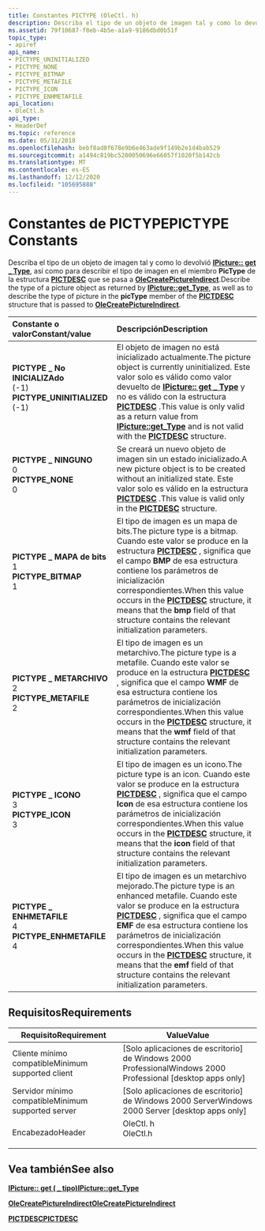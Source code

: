 ```yaml
---
title: Constantes PICTYPE (OleCtl. h)
description: Describa el tipo de un objeto de imagen tal y como lo devolvió el tipo IPicture Get \_ , así como para describir el tipo de imagen en el miembro picType de la estructura PICTDESC que se pasa a OleCreatePictureIndirect.
ms.assetid: 79f10687-f0eb-4b5e-a1a9-9186dbd0b51f
topic_type:
- apiref
api_name:
- PICTYPE_UNINITIALIZED
- PICTYPE_NONE
- PICTYPE_BITMAP
- PICTYPE_METAFILE
- PICTYPE_ICON
- PICTYPE_ENHMETAFILE
api_location:
- OleCtl.h
api_type:
- HeaderDef
ms.topic: reference
ms.date: 05/31/2018
ms.openlocfilehash: bebf8ad8f678e9b6e463ade9f149b2e1d4bab529
ms.sourcegitcommit: a1494c819bc5200050696e66057f1020f5b142cb
ms.translationtype: MT
ms.contentlocale: es-ES
ms.lasthandoff: 12/12/2020
ms.locfileid: "105695888"
---
```

# <a name="pictype-constants"></a><span data-ttu-id="78ab9-103">Constantes de PICTYPE</span><span class="sxs-lookup"><span data-stu-id="78ab9-103">PICTYPE Constants</span></span>

<span data-ttu-id="78ab9-104">Describa el tipo de un objeto de imagen tal y como lo devolvió [**IPicture:: get \_ Type**](/windows/desktop/api/OCIdl/nf-ocidl-ipicture-get_type), así como para describir el tipo de imagen en el miembro **PicType** de la estructura [**PICTDESC**](/windows/win32/api/olectl/ns-olectl-pictdesc) que se pasa a [**OleCreatePictureIndirect**](/windows/desktop/api/OleCtl/nf-olectl-olecreatepictureindirect).</span><span class="sxs-lookup"><span data-stu-id="78ab9-104">Describe the type of a picture object as returned by [**IPicture::get\_Type**](/windows/desktop/api/OCIdl/nf-ocidl-ipicture-get_type), as well as to describe the type of picture in the **picType** member of the [**PICTDESC**](/windows/win32/api/olectl/ns-olectl-pictdesc) structure that is passed to [**OleCreatePictureIndirect**](/windows/desktop/api/OleCtl/nf-olectl-olecreatepictureindirect).</span></span>



| <span data-ttu-id="78ab9-105">Constante o valor</span><span class="sxs-lookup"><span data-stu-id="78ab9-105">Constant/value</span></span>                                                                                                                                                                                                                                  | <span data-ttu-id="78ab9-106">Descripción</span><span class="sxs-lookup"><span data-stu-id="78ab9-106">Description</span></span>                                                                                                                                                                                                                   |
|:------------------------------------------------------------------------------------------------------------------------------------------------------------------------------------------------------------------------------------------------|:------------------------------------------------------------------------------------------------------------------------------------------------------------------------------------------------------------------------------|
| <span id="PICTYPE_UNINITIALIZED"></span><span id="pictype_uninitialized"></span><dl> <span data-ttu-id="78ab9-107"><dt>**PICTYPE \_ No INICIALIZAdo**</dt> <dt>(-1)</dt></span><span class="sxs-lookup"><span data-stu-id="78ab9-107"><dt>**PICTYPE\_UNINITIALIZED**</dt> <dt>(-1)</dt></span></span> </dl> | <span data-ttu-id="78ab9-108">El objeto de imagen no está inicializado actualmente.</span><span class="sxs-lookup"><span data-stu-id="78ab9-108">The picture object is currently uninitialized.</span></span> <span data-ttu-id="78ab9-109">Este valor solo es válido como valor devuelto de [**IPicture:: get \_ Type**](/windows/desktop/api/OCIdl/nf-ocidl-ipicture-get_type) y no es válido con la estructura [**PICTDESC**](/windows/win32/api/olectl/ns-olectl-pictdesc) .</span><span class="sxs-lookup"><span data-stu-id="78ab9-109">This value is only valid as a return value from [**IPicture::get\_Type**](/windows/desktop/api/OCIdl/nf-ocidl-ipicture-get_type) and is not valid with the [**PICTDESC**](/windows/win32/api/olectl/ns-olectl-pictdesc) structure.</span></span><br/>  |
| <span id="PICTYPE_NONE"></span><span id="pictype_none"></span><dl> <span data-ttu-id="78ab9-110"><dt>**PICTYPE \_ NINGUNO**</dt> <dt>0</dt></span><span class="sxs-lookup"><span data-stu-id="78ab9-110"><dt>**PICTYPE\_NONE**</dt> <dt>0</dt></span></span> </dl>                               | <span data-ttu-id="78ab9-111">Se creará un nuevo objeto de imagen sin un estado inicializado.</span><span class="sxs-lookup"><span data-stu-id="78ab9-111">A new picture object is to be created without an initialized state.</span></span> <span data-ttu-id="78ab9-112">Este valor solo es válido en la estructura [**PICTDESC**](/windows/win32/api/olectl/ns-olectl-pictdesc) .</span><span class="sxs-lookup"><span data-stu-id="78ab9-112">This value is valid only in the [**PICTDESC**](/windows/win32/api/olectl/ns-olectl-pictdesc) structure.</span></span><br/>                                                                        |
| <span id="PICTYPE_BITMAP"></span><span id="pictype_bitmap"></span><dl> <span data-ttu-id="78ab9-113"><dt>**PICTYPE \_ MAPA de bits**</dt> <dt>1</dt></span><span class="sxs-lookup"><span data-stu-id="78ab9-113"><dt>**PICTYPE\_BITMAP**</dt> <dt>1</dt></span></span> </dl>                         | <span data-ttu-id="78ab9-114">El tipo de imagen es un mapa de bits.</span><span class="sxs-lookup"><span data-stu-id="78ab9-114">The picture type is a bitmap.</span></span> <span data-ttu-id="78ab9-115">Cuando este valor se produce en la estructura [**PICTDESC**](/windows/win32/api/olectl/ns-olectl-pictdesc) , significa que el campo **BMP** de esa estructura contiene los parámetros de inicialización correspondientes.</span><span class="sxs-lookup"><span data-stu-id="78ab9-115">When this value occurs in the [**PICTDESC**](/windows/win32/api/olectl/ns-olectl-pictdesc) structure, it means that the **bmp** field of that structure contains the relevant initialization parameters.</span></span><br/>             |
| <span id="PICTYPE_METAFILE"></span><span id="pictype_metafile"></span><dl> <span data-ttu-id="78ab9-116"><dt>**PICTYPE \_ METARCHIVO**</dt> <dt>2</dt></span><span class="sxs-lookup"><span data-stu-id="78ab9-116"><dt>**PICTYPE\_METAFILE**</dt> <dt>2</dt></span></span> </dl>                   | <span data-ttu-id="78ab9-117">El tipo de imagen es un metarchivo.</span><span class="sxs-lookup"><span data-stu-id="78ab9-117">The picture type is a metafile.</span></span> <span data-ttu-id="78ab9-118">Cuando este valor se produce en la estructura [**PICTDESC**](/windows/win32/api/olectl/ns-olectl-pictdesc) , significa que el campo **WMF** de esa estructura contiene los parámetros de inicialización correspondientes.</span><span class="sxs-lookup"><span data-stu-id="78ab9-118">When this value occurs in the [**PICTDESC**](/windows/win32/api/olectl/ns-olectl-pictdesc) structure, it means that the **wmf** field of that structure contains the relevant initialization parameters.</span></span><br/>           |
| <span id="PICTYPE_ICON"></span><span id="pictype_icon"></span><dl> <span data-ttu-id="78ab9-119"><dt>**PICTYPE \_ ICONO**</dt> <dt>3</dt></span><span class="sxs-lookup"><span data-stu-id="78ab9-119"><dt>**PICTYPE\_ICON**</dt> <dt>3</dt></span></span> </dl>                               | <span data-ttu-id="78ab9-120">El tipo de imagen es un icono.</span><span class="sxs-lookup"><span data-stu-id="78ab9-120">The picture type is an icon.</span></span> <span data-ttu-id="78ab9-121">Cuando este valor se produce en la estructura [**PICTDESC**](/windows/win32/api/olectl/ns-olectl-pictdesc) , significa que el campo **Icon** de esa estructura contiene los parámetros de inicialización correspondientes.</span><span class="sxs-lookup"><span data-stu-id="78ab9-121">When this value occurs in the [**PICTDESC**](/windows/win32/api/olectl/ns-olectl-pictdesc) structure, it means that the **icon** field of that structure contains the relevant initialization parameters.</span></span><br/>             |
| <span id="PICTYPE_ENHMETAFILE"></span><span id="pictype_enhmetafile"></span><dl> <span data-ttu-id="78ab9-122"><dt>**PICTYPE \_ ENHMETAFILE**</dt> <dt>4</dt></span><span class="sxs-lookup"><span data-stu-id="78ab9-122"><dt>**PICTYPE\_ENHMETAFILE**</dt> <dt>4</dt></span></span> </dl>          | <span data-ttu-id="78ab9-123">El tipo de imagen es un metarchivo mejorado.</span><span class="sxs-lookup"><span data-stu-id="78ab9-123">The picture type is an enhanced metafile.</span></span> <span data-ttu-id="78ab9-124">Cuando este valor se produce en la estructura [**PICTDESC**](/windows/win32/api/olectl/ns-olectl-pictdesc) , significa que el campo **EMF** de esa estructura contiene los parámetros de inicialización correspondientes.</span><span class="sxs-lookup"><span data-stu-id="78ab9-124">When this value occurs in the [**PICTDESC**](/windows/win32/api/olectl/ns-olectl-pictdesc) structure, it means that the **emf** field of that structure contains the relevant initialization parameters.</span></span><br/> |



## <a name="requirements"></a><span data-ttu-id="78ab9-125">Requisitos</span><span class="sxs-lookup"><span data-stu-id="78ab9-125">Requirements</span></span>



| <span data-ttu-id="78ab9-126">Requisito</span><span class="sxs-lookup"><span data-stu-id="78ab9-126">Requirement</span></span> | <span data-ttu-id="78ab9-127">Value</span><span class="sxs-lookup"><span data-stu-id="78ab9-127">Value</span></span> |
|-------------------------------------|-------------------------------------------------------------------------------------|
| <span data-ttu-id="78ab9-128">Cliente mínimo compatible</span><span class="sxs-lookup"><span data-stu-id="78ab9-128">Minimum supported client</span></span><br/> | <span data-ttu-id="78ab9-129">\[Solo aplicaciones de escritorio\] de Windows 2000 Professional</span><span class="sxs-lookup"><span data-stu-id="78ab9-129">Windows 2000 Professional \[desktop apps only\]</span></span><br/>                          |
| <span data-ttu-id="78ab9-130">Servidor mínimo compatible</span><span class="sxs-lookup"><span data-stu-id="78ab9-130">Minimum supported server</span></span><br/> | <span data-ttu-id="78ab9-131">\[Solo aplicaciones de escritorio\] de Windows 2000 Server</span><span class="sxs-lookup"><span data-stu-id="78ab9-131">Windows 2000 Server \[desktop apps only\]</span></span><br/>                                |
| <span data-ttu-id="78ab9-132">Encabezado</span><span class="sxs-lookup"><span data-stu-id="78ab9-132">Header</span></span><br/>                   | <dl> <span data-ttu-id="78ab9-133"><dt>OleCtl. h</dt></span><span class="sxs-lookup"><span data-stu-id="78ab9-133"><dt>OleCtl.h</dt></span></span> </dl> |



## <a name="see-also"></a><span data-ttu-id="78ab9-134">Vea también</span><span class="sxs-lookup"><span data-stu-id="78ab9-134">See also</span></span>

<dl> <dt>

[<span data-ttu-id="78ab9-135">**IPicture:: get ( \_ tipo)**</span><span class="sxs-lookup"><span data-stu-id="78ab9-135">**IPicture::get\_Type**</span></span>](/windows/desktop/api/OCIdl/nf-ocidl-ipicture-get_type)
</dt> <dt>

[<span data-ttu-id="78ab9-136">**OleCreatePictureIndirect**</span><span class="sxs-lookup"><span data-stu-id="78ab9-136">**OleCreatePictureIndirect**</span></span>](/windows/desktop/api/OleCtl/nf-olectl-olecreatepictureindirect)
</dt> <dt>

[<span data-ttu-id="78ab9-137">**PICTDESC**</span><span class="sxs-lookup"><span data-stu-id="78ab9-137">**PICTDESC**</span></span>](/windows/win32/api/olectl/ns-olectl-pictdesc)
</dt> </dl>

 

 





